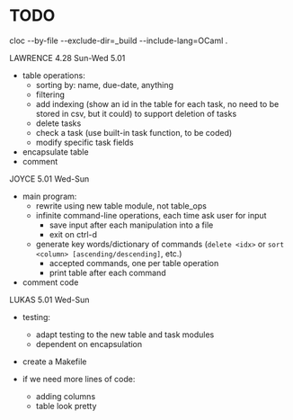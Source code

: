 # TODO

cloc --by-file  --exclude-dir=_build --include-lang=OCaml .

LAWRENCE 4.28 Sun-Wed 5.01
- table operations:
  - sorting by: name, due-date, anything
  - filtering
  - add indexing (show an id in the table for each task, no need to be stored in csv, but it could) to support deletion of tasks
  - delete tasks
  - check a task (use built-in task function, to be coded)
  - modify specific task fields
- encapsulate table
- comment

JOYCE 5.01 Wed-Sun
- main program:
  - rewrite using new table module, not table_ops
  - infinite command-line operations, each time ask user for input
    - save input after each manipulation into a file
    - exit on ctrl-d
  - generate key words/dictionary of commands (`delete <idx>` or `sort <column> [ascending/descending]`, etc.)
    - accepted commands, one per table operation
    - print table after each command
- comment code

LUKAS 5.01 Wed-Sun
- testing:
  - adapt testing to the new table and task modules
  - dependent on encapsulation

- create a Makefile

- if we need more lines of code:
  - adding columns
  - table look pretty

